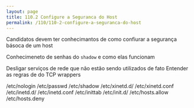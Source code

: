 ```yaml
---
layout: page
title: 110.2 Configure a Seguranca do Host
permalink: /110/110-2-configure-a-seguranca-do-host
---
```


Candidatos devem ter conhecimantos de como confiurar a segurança básoca de um host

Conhecimeneto de senhas do `shadow` e como elas funcionam

Desligar serviços de rede que  não estão sendo utilizados de fato
Entender as regras de do TCP wrappers

/etc/nologin
/etc/passwd
/etc/shadow
/etc/xinetd.d/
/etc/xinetd.conf
/etc/inetd.d/
/etc/inetd.conf
/etc/inittab
/etc/init.d/
/etc/hosts.allow
/etc/hosts.deny